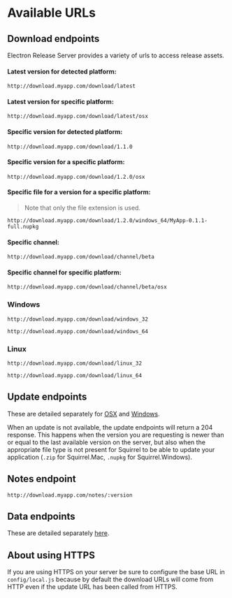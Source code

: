 # Available URLs
## Download endpoints
Electron Release Server provides a variety of urls to access release assets.

#### Latest version for detected platform:
`http://download.myapp.com/download/latest`
#### Latest version for specific platform:
`http://download.myapp.com/download/latest/osx`
#### Specific version for detected platform:
`http://download.myapp.com/download/1.1.0`
#### Specific version for a specific platform:
`http://download.myapp.com/download/1.2.0/osx`
#### Specific file for a version for a specific platform:
> Note that only the file extension is used.

`http://download.myapp.com/download/1.2.0/windows_64/MyApp-0.1.1-full.nupkg`
#### Specific channel:
`http://download.myapp.com/download/channel/beta`
#### Specific channel for specific platform:
`http://download.myapp.com/download/channel/beta/osx`

### Windows
`http://download.myapp.com/download/windows_32`

`http://download.myapp.com/download/windows_64`

### Linux
`http://download.myapp.com/download/linux_32`

`http://download.myapp.com/download/linux_64`

## Update endpoints
These are detailed separately for [OSX](update-osx.md) and [Windows](update-windows.md).

When an update is not available, the update endpoints will return a 204 response. This happens when the version you are requesting is newer than or equal to the last available version on the server, but also when the appropriate file type is not present for Squirrel to be able to update your application (`.zip` for Squirrel.Mac, `.nupkg` for Squirrel.Windows).

## Notes endpoint
`http://download.myapp.com/notes/:version`

## Data endpoints
These are detailed separately [here](api.md).

## About using HTTPS
If you are using HTTPS on your server be sure to configure the base URL in `config/local.js` because by default the download URLs will come from HTTP even if the update URL has been called from HTTPS.
